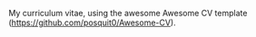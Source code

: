 My curriculum vitae, using the awesome Awesome CV template (https://github.com/posquit0/Awesome-CV).